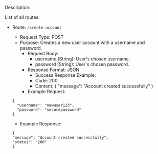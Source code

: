 Description:

List of all routes:
- Route: ```/create-account```
  - Request Type: POST
  - Purpose: Creates a new user account with a username and password.
    - Request Body:
      - username (String): User's chosen username.
      - password (String): User's chosen password.
    - Response Format: JSON
      - Success Response Example:
      - Code: 200
      - Content: { "message": "Account created successfully" }
    - Example Request:
  ```
  {
    "username": "newuser123",
    "password": "securepassword"
  }
  ```
  
    - Example Response:
  ```
  {
  "message": "Account created successfully",
  "status": "200"
  }
  ```
